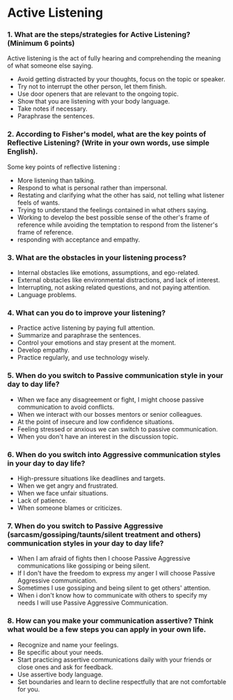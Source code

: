 # Active Listening

### 1. What are the steps/strategies for Active Listening? (Minimum 6 points)

Active listening is the act of fully hearing and comprehending the meaning of what someone else saying.

- Avoid getting distracted by your thoughts, focus on the topic or speaker.
- Try not to interrupt the other person, let them finish.
- Use door openers that are relevant to the ongoing topic.
- Show that you are listening with your body language.
- Take notes if necessary.
- Paraphrase the sentences.

### 2. According to Fisher's model, what are the key points of Reflective Listening? (Write in your own words, use simple English). 

Some key points of reflective listening : 

- More listening than talking.
- Respond to what is personal rather than impersonal.
- Restating and clarifying what the other has said, not telling what listener feels of wants.
- Trying to understand the feelings contained in what others saying.
- Working to develop the best possible sense of the other's frame of reference while avoiding the temptation to respond from the listener's frame of reference.
- responding with acceptance and empathy. 

### 3. What are the obstacles in your listening process?

- Internal obstacles like emotions, assumptions, and ego-related.
- External obstacles like environmental distractions, and lack of interest.
- Interrupting, not asking related questions, and not paying attention.
- Language problems.

### 4. What can you do to improve your listening?

- Practice active listening by paying full attention.
- Summarize and paraphrase the sentences.
- Control your emotions and stay present at the moment.
- Develop empathy.
- Practice regularly, and use technology wisely.

### 5. When do you switch to Passive communication style in your day to day life?

- When we face any disagreement or fight, I might choose passive communication to avoid conflicts.
- When we interact with our bosses mentors or senior colleagues.
- At the point of insecure and low confidence situations.
- Feeling stressed or anxious we can switch to passive communication.
- When you don't have an interest in the discussion topic.

### 6. When do you switch into Aggressive communication styles in your day to day life?

- High-pressure situations like deadlines and targets.
- When we get angry and frustrated.
- When we face unfair situations.
- Lack of patience.
- When someone blames or criticizes.

### 7. When do you switch to Passive Aggressive (sarcasm/gossiping/taunts/silent treatment and others) communication styles in your day to day life?

- When I am afraid of fights then I choose Passive Aggressive communications like gossiping or being silent.
- If I don't have the freedom to express my anger I will choose Passive Aggressive communication.
- Sometimes I use gossiping and being silent to get others' attention.
- When i don't know how to communicate with others to specify my needs I will use Passive Aggressive Communication.

### 8. How can you make your communication assertive? Think what would be a few steps you can apply in your own life.

- Recognize and name your feelings.
- Be specific about your needs.
- Start practicing assertive communications daily with your friends or close ones and ask for feedback.
- Use assertive body language.
- Set boundaries and learn to decline respectfully that are not comfortable for you.

